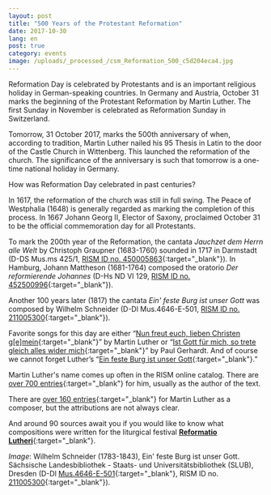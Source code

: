 ```yaml
---
layout: post
title: "500 Years of the Protestant Reformation"
date: 2017-10-30
lang: en
post: true
category: events
image: /uploads/_processed_/csm_Reformation_500_c5d204eca4.jpg
---
```



Reformation Day is celebrated by Protestants and is an important religious holiday in German-speaking countries. In Germany and Austria, October 31 marks the beginning of the Protestant Reformation by Martin Luther. The first Sunday in November is celebrated as Reformation Sunday in Switzerland.

Tomorrow, 31 October 2017, marks the 500th anniversary of when, according to tradition, Martin Luther nailed his 95 Thesis in Latin to the door of the Castle Church in Wittenberg. This launched the reformation of the church. The significance of the anniversary is such that tomorrow is a one-time national holiday in Germany.

How was Reformation Day celebrated in past centuries?

In 1617, the reformation of the church was still in full swing. The Peace of Westphalia (1648) is generally regarded as marking the completion of this process. In 1667 Johann Georg II, Elector of Saxony, proclaimed October 31 to be the official commemoration day for all Protestants.

To mark the 200th year of the Reformation, the cantata _Jauchzet dem Herrn alle Welt_ by Christoph Graupner (1683-1760) sounded in 1717 in Darmstadt (D-DS Mus.ms 425/1, [RISM ID no. 450005863](https://opac.rism.info/search?id=450005863&Language=en){:target="_blank"}). In Hamburg, Johann Mattheson (1681-1764) composed the oratorio _Der reformierende Johannes_ (D-Hs ND VI 129, [RISM ID no. 452500996](https://opac.rism.info/search?id=452500996&Language=en){:target="_blank"}).

Another 100 years later (1817) the cantata _Ein' feste Burg ist unser Gott_ was composed by Wilhelm Schneider (D-Dl Mus.4646-E-501, [RISM ID no. 211005300](https://opac.rism.info/search?id=211005300&Language=en){:target="_blank"}).

Favorite songs for this day are either “[Nun freut euch, lieben Christen g[e]mein](https://opac.rism.info/search?View=rism&q=Nun+freut+euch+lieben+christen&Language=en){:target="_blank"}” by Martin Luther or “[Ist Gott für mich, so trete gleich alles wider mich](https://opac.rism.info/search?View=rism&q=Ist+Gott+f%C3%BCr+mich+so+trete&Language=en){:target="_blank"}” by Paul Gerhardt. And of course we cannot forget Luther’s “[Ein feste Burg ist unser Gott](https://opac.rism.info/search?View=rism&q=Ein+feste+Burg+ist+unser+Gott&Language=en){:target="_blank"}.”

Martin Luther's name comes up often in the RISM online catalog. There are [over 700 entries](https://opac.rism.info/search?View=rism&q=118575449&Language=en){:target="_blank"} for him, usually as the author of the text.

There are [over 160 entries](https://opac.rism.info/search?View=rism&author=Luther+Martin&Language=en){:target="_blank"} for Martin Luther as a composer, but the attributions are not always clear.

And around 90 sources await you if you would like to know what compositions were written for the liturgical festival [**Reformatio Lutheri**](https://opac.rism.info/search?View=rism&q=Reformatio+Lutheri&Language=en){:target="_blank"}.

_Image_: Wilhelm Schneider (1783-1843), Ein' feste Burg ist unser Gott. Sächsische Landesbibliothek - Staats- und Universitätsbibliothek (SLUB), Dresden (D-Dl [Mus.4646-E-501](http://digital.slub-dresden.de/id454508255){:target="_blank"}, RISM ID no. [211005300](https://opac.rism.info/search?id=211005300&Language=en){:target="_blank"}).





<script type="text/javascript">var switchTo5x=true;</script><script type="text/javascript" src="http://w.sharethis.com/button/buttons.js"></script><script type="text/javascript">stLight.options({publisher: "9b601438-1ce1-49d8-bfd7-9cff5df54c17", doNotHash: false, doNotCopy: false, hashAddressBar: false});</script>
